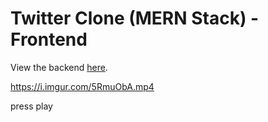 # Twitter Clone (MERN Stack) - Frontend

View the backend [here](https://github.com/jason-rivera/insta-clone-be).


https://i.imgur.com/5RmuObA.mp4

press play
